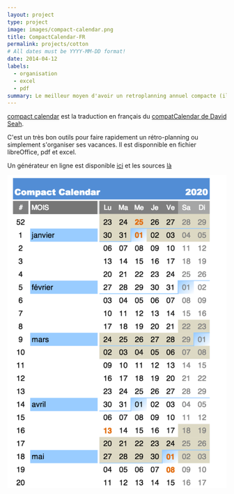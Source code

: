 ```yaml
---
layout: project
type: project
image: images/compact-calendar.png
title: CompactCalendar-FR
permalink: projects/cotton
# All dates must be YYYY-MM-DD format!
date: 2014-04-12
labels:
  - organisation
  - excel
  - pdf
summary: Le meilleur moyen d'avoir un retroplanning annuel compacte (il tient sur une feuille)
---
```


[compact calendar](https://github.com/tisseurdetoile/pub/tree/master/compactCalendar) est la traduction en français du [compatCalendar de David Seah](https://davidseah.com/node/compact-calendar/).

C'est un très bon outils pour faire rapidement un rétro-planning ou simplement s'organiser ses vacances. Il est disponnible en fichier libreOffice, pdf et excel.

Un générateur en ligne est disponible [ici](http://github.tisseurdetoile.net/compactcalendarvue3/) et les sources [là](https://github.com/tisseurdetoile/compactcalendarvue3)

![exemple](/images/compactCalendar.png)
